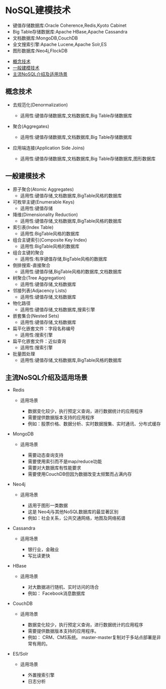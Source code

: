 # NoSQL建模技术

- 键值存储数据库:Oracle Coherence,Redis,Kyoto Cabinet
- Big Table存储数据库:Apache HBase,Apache Cassandra
- 文档数据库:MongoDB,CouchDB
- 全文搜索引擎:Apache Lucene,Apache Solr,ES
- 图形数据库:Neo4j,FlockDB

+ [概念技术](#概念技术) 
+ [一般建模技术](#一般建模技术)
+ [主流NoSQL介绍及适用场景](#主流NoSQL介绍及适用场景)
  
## 概念技术

- 去规范化(Denormalization)
  - 适用性:键值存储数据库,文档数据库,Big Table存储数据库
  
- 聚合(Aggregates)
  - 适用性:键值存储数据库,文档数据库,Big Table存储数据库
  
- 应用端连接(Application Side Joins)
  - 适用性:键值存储数据库,文档数据库,Big Table存储数据库,图形数据库
  
## 一般建模技术

- 原子聚合(Atomic Aggregates)
  - 适用性:键值存储,文档数据库,BigTable风格的数据库
- 可枚举主键(Enumerable Keys)
  - 适用性:键值存储
- 降维(Dimensionality Reduction)
  - 适用性:键值存储,文档数据库,BigTable风格的数据库
- 索引表(Index Table)
  - 适用性:BigTable风格的数据库
- 组合主键索引(Composite Key Index)
  - 适用性:BigTable风格的数据库
- 组合主键的聚合
  - 适用性:有序键值存储,BigTable风格的数据库
- 倒排搜索-直接聚合
  - 适用性:键值存储,BigTable风格的数据库,文档数据库
- 树聚合(Tree Aggregation)
  - 适用性:键值存储,文档数据库
- 邻接列表(Adjacency Lists)
  - 适用性:键值存储,文档数据库
- 物化路径
  - 适用性:键值存储,文档数据库,搜索引擎
- 嵌套集合(Nested Sets)
  - 适用性:键值存储,文档数据库
- 扁平化嵌套文件：字段名称编号
  - 适用性:搜索引擎
- 扁平化嵌套文件：近似查询
  - 适用性:搜索引擎
- 批量图处理
  - 适用性:键值存储,文档数据库,BigTable风格的数据库
  
## 主流NoSQL介绍及适用场景

- Redis
  - 适用场景
  
  	- 数据变化较少，执行预定义查询，进行数据统计的应用程序
  	- 需要提供数据版本支持的应用程序
    - 例如：股票价格、数据分析、实时数据搜集、实时通讯、分布式缓存
    
- MongoDB
  - 适用场景
  
  	- 需要动态查询支持
  	- 需要使用索引而不是map/reduce功能
  	- 需要对大数据库有性能要求
    - 需要使用CouchDB但因为数据改变太频繁而占满内存
  
- Neo4j
  - 适用场景
  
  	- 适用于图形一类数据
  	- 这是 Neo4j与其他NoSQL数据库的最显著区别
    - 例如：社会关系，公共交通网络，地图及网络拓谱
    
- Cassandra
  - 适用场景
  
  	- 银行业，金融业
    - 写比读更快
    
- HBase
  - 适用场景
  
  	- 对大数据进行随机、实时访问的场合
    - 例如： Facebook消息数据库
    
- CouchDB
  - 适用场景
  
  	- 数据变化较少，执行预定义查询，进行数据统计的应用程序
  	- 需要提供数据版本支持的应用程序。
    - 例如： CRM、CMS系统。 master-master复制对于多站点部署是非常有用的。
    
- ES/Solr
  - 适用场景
  
    - 外置搜索引擎
    - 日志分析